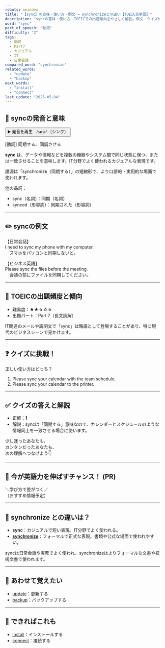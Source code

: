 ```yaml
---
robots: noindex
title: "【sync】の意味・使い方・例文 ― synchronizeとの違い【TOEIC英単語】"
description: "syncの意味・使い方・TOEICでの出題傾向をやさしく解説。例文・クイズ付きでsynchronizeとの違いもわかりやすく学べます。"
word: "sync"
part_of_speech: "動詞"
difficulty: "2"
tags:
  - 動詞
  - Part7
  - カジュアル
  - IT
  - 日常会話
compared_word: "synchronize"
related_words:
  - "update"
  - "backup"
next_words:
  - "install"
  - "connect"
last_update: "2025-05-04"
---
```


## 🔰 syncの発音と意味

<button class="play-audio" onclick="playTTS('sync')">
  <span class="play-audio-main">
    ▶️ 発音を再生　/sɪŋk/
  </span>
  <span class="play-audio-sub">
    （シンク）
  </span>
</button>

[動詞] 同期する、同調させる

**sync** は、データや情報などを複数の機器やシステム間で同じ状態に保つ、または一致させることを意味します。IT分野でよく使われるカジュアルな表現です。

語源は「synchronize（同期する）」の短縮形で、より口語的・実用的な場面で使われます。

他の品詞：  
- sync（名詞）：同期（名詞）
- synced（形容詞）：同期された（形容詞）

---

## ✏️ syncの例文

【日常会話】  
I need to sync my phone with my computer.  
　スマホをパソコンと同期しないと。

【ビジネス英語】  
Please sync the files before the meeting.  
　会議の前にファイルを同期してください。

---

## 🎯 TOEICの出題頻度と傾向

- 難易度：★★☆☆☆
- 出題パート：Part 7（長文読解）

IT関連のメールや説明文で「sync」は略語として登場することがあり、特に現代のビジネスシーンで見かけます。

---

## ❓ クイズに挑戦！

正しい使い方はどっち？

1. Please sync your calendar with the team schedule.  
2. Please sync your calendar to the printer.

---

## ✅ クイズの答えと解説

- 正解：**1**
- 解説：syncは「同期する」意味なので、カレンダーとスケジュールのような情報同士を一致させる場合に使います。

少し迷ったあなたも、  
カンタンだったあなたも、  
次の理解へつなげよう👇️

---

## 🚀 今が英語力を伸ばすチャンス！ (PR)

<div class="info-center">
＼学び方で差がつく／<br>  
（おすすめ情報予定）
</div>

---

## 🤔  synchronize との違いは？

- **sync**：カジュアルで短い表現。IT分野でよく使われる。
- **[synchronize](/word/synchronize/)**：フォーマルで正式な表現。書類や公式な場面で使われやすい。

syncは日常会話や実務でよく使われ、synchronizeはよりフォーマルな文書や技術文書で使われます。

---

## 🧩 あわせて覚えたい

- [update](/word/update/)：更新する
- [backup](/word/backup/)：バックアップする

---

## 📖 できればこれも

- [install](/word/install/)：インストールする
- [connect](/word/connect/)：接続する

<!-- cvid: aid34_bid15 -->
